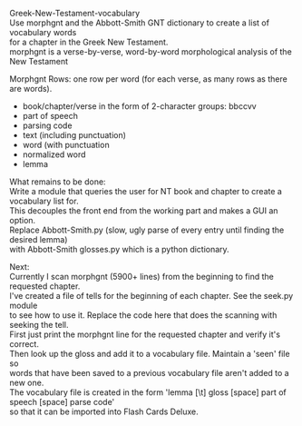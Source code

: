 Greek-New-Testament-vocabulary  
Use morphgnt and the Abbott-Smith GNT dictionary to create a list of vocabulary words  
for a chapter in the Greek New Testament.  
morphgnt is a verse-by-verse, word-by-word morphological analysis of the New Testament   

Morphgnt Rows: one row per word (for each verse, as many rows as there are words).  
 * book/chapter/verse in the form of 2-character groups: bbccvv
 * part of speech
 * parsing code
 * text (including punctuation)
 * word (with punctuation
 * normalized word
 * lemma

 What remains to be done:  
 Write a module that queries the user for NT book and chapter to create a vocabulary list for.  
		This decouples the front end from the working part and makes a GUI an option.  
 Replace Abbott-Smith.py (slow, ugly parse of every entry until finding the desired lemma)  
 with Abbott-Smith glosses.py which is a python dictionary.  
  
 Next:  
 Currently I scan morphgnt (5900+ lines) from the beginning to find the requested chapter.  
 I've created a file of tells for the beginning of each chapter. See the seek.py module  
 to see how to use it. Replace the code here that does the scanning with seeking the tell.  
 First just print the morphgnt line for the requested chapter and verify it's correct.  
 Then look up the gloss and add it to a vocabulary file. Maintain a 'seen' file so  
 words that have been saved to a previous vocabulary file aren't added to a new one.  
 The vocabulary file is created in the form 'lemma [\t] gloss [space] part of speech [space] parse code'  
 so that it can be imported into Flash Cards Deluxe.  
